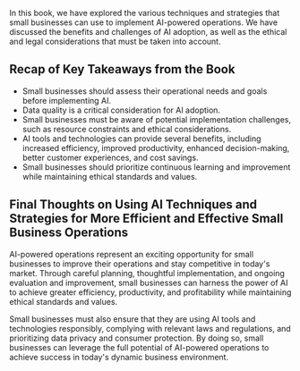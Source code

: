 

In this book, we have explored the various techniques and strategies that small businesses can use to implement AI-powered operations. We have discussed the benefits and challenges of AI adoption, as well as the ethical and legal considerations that must be taken into account.

Recap of Key Takeaways from the Book
------------------------------------

* Small businesses should assess their operational needs and goals before implementing AI.
* Data quality is a critical consideration for AI adoption.
* Small businesses must be aware of potential implementation challenges, such as resource constraints and ethical considerations.
* AI tools and technologies can provide several benefits, including increased efficiency, improved productivity, enhanced decision-making, better customer experiences, and cost savings.
* Small businesses should prioritize continuous learning and improvement while maintaining ethical standards and values.

Final Thoughts on Using AI Techniques and Strategies for More Efficient and Effective Small Business Operations
---------------------------------------------------------------------------------------------------------------

AI-powered operations represent an exciting opportunity for small businesses to improve their operations and stay competitive in today's market. Through careful planning, thoughtful implementation, and ongoing evaluation and improvement, small businesses can harness the power of AI to achieve greater efficiency, productivity, and profitability while maintaining ethical standards and values.

Small businesses must also ensure that they are using AI tools and technologies responsibly, complying with relevant laws and regulations, and prioritizing data privacy and consumer protection. By doing so, small businesses can leverage the full potential of AI-powered operations to achieve success in today's dynamic business environment.

